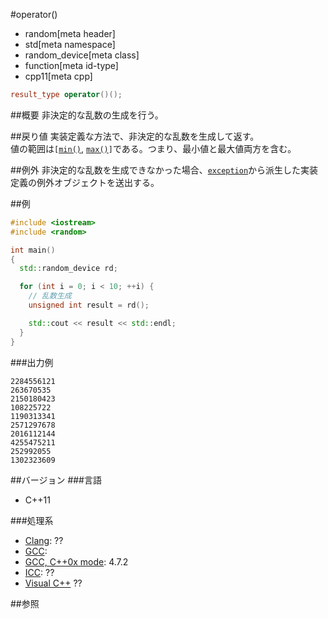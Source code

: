 #operator()
* random[meta header]
* std[meta namespace]
* random_device[meta class]
* function[meta id-type]
* cpp11[meta cpp]

```cpp
result_type operator()();
```

##概要
非決定的な乱数の生成を行う。


##戻り値
実装定義な方法で、非決定的な乱数を生成して返す。  
値の範囲は`[`[`min()`](./min.md), [`max()`](./max.md)`]`である。つまり、最小値と最大値両方を含む。


##例外
非決定的な乱数を生成できなかった場合、[`exception`](/reference/exception/exception.md)から派生した実装定義の例外オブジェクトを送出する。


##例
```cpp
#include <iostream>
#include <random>

int main()
{
  std::random_device rd;

  for (int i = 0; i < 10; ++i) {
    // 乱数生成
    unsigned int result = rd();

    std::cout << result << std::endl;
  }
}
```


###出力例
```
2284556121
263670535
2150180423
108225722
1190313341
2571297678
2016112144
4255475211
252992055
1302323609
```

##バージョン
###言語
- C++11

###処理系
- [Clang](/implementation.md#clang): ??
- [GCC](/implementation.md#gcc): 
- [GCC, C++0x mode](/implementation.md#gcc): 4.7.2
- [ICC](/implementation.md#icc): ??
- [Visual C++](/implementation.md#visual_cpp) ??


##参照


